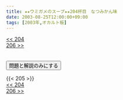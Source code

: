 ```yaml
---
title: ★★ウミガメのスープ★★204杯目　なつみかん味
date: 2003-08-25T12:00:00+09:00
tags: [2003年,オカルト板]
---
```

<div class="th_left"><a href="../204"><< 204</a></div>
<div class="th_right"><a href="../206">206 >></a></div>
<br><br>
<script src="../../js/cupsoup.js"></script>
<form>
<input type="button" value="問題と解説のみにする" onClick="toggleCupsoup()">
</form>
{{< 205 >}}
<div class="th_left"><a href="../204"><< 204</a></div>
<div class="th_right"><a href="../206">206 >></a></div>